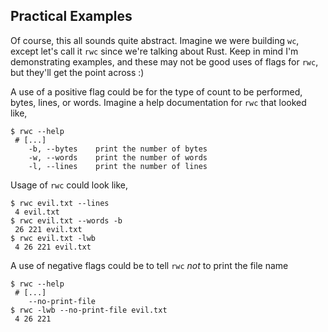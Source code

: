 ## Practical Examples

Of course, this all sounds quite abstract. Imagine we were building `wc`, except let's call it `rwc` since we're talking about Rust. Keep in mind I'm demonstrating examples, and these may not be good uses of flags for `rwc`, but they'll get the point across :)

A use of a positive flag could be for the type of count to be performed, bytes, lines, or words. Imagine a help documentation for `rwc` that looked like,

```
$ rwc --help
 # [...]
    -b, --bytes    print the number of bytes
    -w, --words    print the number of words
    -l, --lines    print the number of lines
```

Usage of `rwc` could look like,

```
$ rwc evil.txt --lines
 4 evil.txt
$ rwc evil.txt --words -b
 26 221 evil.txt
$ rwc evil.txt -lwb
 4 26 221 evil.txt
```

A use of negative flags could be to tell `rwc` *not* to print the file name

```
$ rwc --help
 # [...]
    --no-print-file
$ rwc -lwb --no-print-file evil.txt
 4 26 221
```
